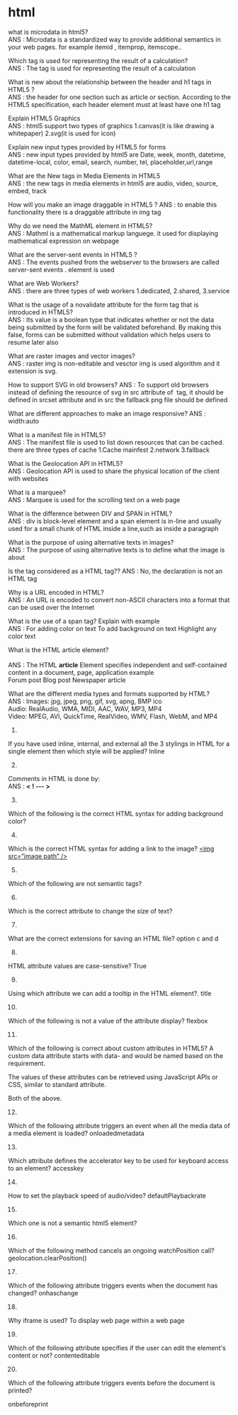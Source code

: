 # html

what is microdata in html5? <br>
ANS : Microdata is a standardized way to provide additional semantics in your web pages. for example itemid , itemprop, itemscope.. <br>

Which tag is used for representing the result of a calculation? <br>
ANS : The <output> tag is used for representing the result of a calculation
  
What is new about the relationship between the header and h1 tags in HTML5 ? <br>
ANS : the header for one section such as article or section. According to the HTML5 specification, each header element must at least have one h1 tag
  
Explain HTML5 Graphics <br>
ANS : html5 support two types of graphics  1.canvas(it is like drawing a whitepaper) 2.svg(it is used for icon)
  
Explain new input types provided by HTML5 for forms <br>
ANS : new input types provided by html5 are Date, week, month, datetime, datetime-local, color, email, search, number, tel, placeholder,url,range  
  
What are the New tags in Media Elements in HTML5 <br>
ANS : the new tags in media elements in html5 are audio, video, source, embed, track  
  
How will you make an image draggable in HTML5 ? 
ANS : to enable this functionality there is a draggable attribute in img tag
  
Why do we need the MathML element in HTML5? <br>
ANS : Mathml is a mathematical markup languege. it used for displaying mathematical expression on webpage 
  
What are the server-sent events in HTML5 ? <br>
ANS : The events pushed from the webserver to the browsers are called server-sent events . <eventsource> element is used
  
What are Web Workers?<br>
ANS : there are three types of web workers 1.dedicated, 2.shared, 3.service
  
What is the usage of a novalidate attribute for the form tag that is introduced in HTML5?<br>
ANS : Its value is a boolean type that indicates whether or not the data being submitted by the form will be validated beforehand. By making this false, forms can be submitted without validation which helps users to resume later also
  
What are raster images and vector images?<br>
ANS : raster img is non-editable and vesctor img is used algorithm and it extension is svg.
  
How to support SVG in old browsers?
ANS : To support old browsers instead of defining the resource of svg in src attribute of <img> tag, it should be defined in srcset attribute and in src the fallback png file should be defined
  
What are different approaches to make an image responsive?
ANS : width:auto
  
What is a manifest file in HTML5?<br>
ANS : The manifest file is used to list down resources that can be cached. there are three types of cache 1.Cache mainfest 2.network 3.fallback
  
What is the Geolocation API in HTML5?<br>
ANS : Geolocation API is used to share the physical location of the client with websites
  
What is a marquee?<br>
ANS : Marquee is used for the scrolling text on a web page
  
What is the difference between DIV and SPAN in HTML?  <br>
ANS : div is block-level element and a span element is in-line and usually used for a small chunk of HTML inside a line,such as inside a paragraph
  
What is the purpose of using alternative texts in images? <br>
ANS : The purpose of using alternative texts is to define what the image is about
  
Is the <!DOCTYPE html> tag considered as a HTML tag??
ANS : No, the <!DOCTYPE html> declaration is not an HTML tag
  
Why is a URL encoded in HTML?<br>
ANS : An URL is encoded to convert non-ASCII characters into a format that can be used over the Internet
  
What is the use of a span tag? Explain with example <br>
ANS : For adding color on text
      To add background on text
      Highlight any color text  
  
What is the HTML article element?<br>  
  ANS : The HTML <b>article</b> Element specifies independent and self-contained content in a document, page, application example <br>
Forum post
Blog post
Newspaper article  

What are the different media types and formats supported by HTML?<br>
ANS : Images: jpg, jpeg, png, gif, svg, apng, BMP ico <br>
Audio: RealAudio, WMA, MIDI, AAC, WAV, MP3, MP4 <br>
Video: MPEG, AVI, QuickTime, RealVideo, WMV, Flash, WebM, and MP4 
  
  
  
1.
If you have used inline, internal, and external all the 3 stylings in HTML for a single element then which style will be applied?
Inline

2.
Comments in HTML is done by: <br>
ANS : <b> < ! --- > </b>

3.
Which of the following is the correct HTML syntax for adding background color? <br>
<p style=”b__g-c__r: #color_code”></p>

4.
Which is the correct HTML syntax for adding a link to the image?
<a href=”http://www.xyz.com/image”><img src=”image path” /></a>
  
5.
Which of the following are not semantic tags?
<div>

6.
Which is the correct attribute to change the size of text?
<p style=”font-size: 10px”></p>

7.
What are the correct extensions for saving an HTML file?
option c and d
  
8.
HTML attribute values are case-sensitive?
True

9.
Using which attribute we can add a tooltip in the HTML element?.
title

10.
Which of the following is not a value of the attribute display?
flexbox

11.
Which of the following is correct about custom attributes in HTML5?
A custom data attribute starts with data- and would be named based on the requirement.

The values of these attributes can be retrieved using JavaScript APIs or CSS, similar to standard attribute.

Both of the above.

12.
Which of the following attribute triggers an event when all the media data of a media element is loaded?
onloadedmetadata

13.
Which attribute defines the accelerator key to be used for keyboard access to an element?
accesskey

14.
How to set the playback speed of audio/video?
defaultPlaybackrate

15.
Which one is not a semantic html5 element?
<span>
  
16.
Which of the following method cancels an ongoing watchPosition call?
geolocation.clearPosition()

17.
Which of the following attribute triggers events when the document has changed?
onhaschange

18.
Why iframe is used?
To display web page within a web page

19.
Which of the following attribute specifies if the user can edit the element's content or not?
contenteditable

20.
Which of the following attribute triggers events before the document is printed?

onbeforeprint

  
  
  
  
  
  
  
  

  




